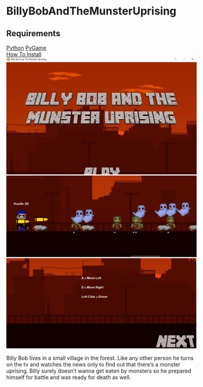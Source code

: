 # BillyBobAndTheMunsterUprising

<h2>Requirements</h2>
<a href="https://www.python.org/downloads/">Python</a>
<a href="https://www.lfd.uci.edu/~gohlke/pythonlibs/#pygame">PyGame</a><br>
<a href="https://www.youtube.com/watch?v=_GikMdhAhv0&t=58s">How To Install</a><br>


<img src="https://github.com/mariela6870/BillyBobAndThe-MunsterUprising/blob/master/startscreen.png">
<img src="https://github.com/mariela6870/BillyBobAndThe-MunsterUprising/blob/master/monsters.png">
<img src="https://github.com/mariela6870/BillyBobAndThe-MunsterUprising/blob/master/control.png">

<p>
Billy Bob lives in a small village in the forest. Like any other person he turns on the tv and watches the news only to find out that there’s a monster uprising. Billy surely doesn’t wanna get eaten by monsters so he prepared himself for battle and was ready for death as well.
  


